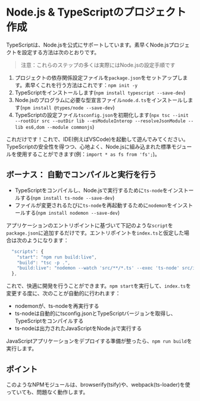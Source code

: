 # Node.js & TypeScriptのプロジェクト作成

TypeScriptは、Node.jsを公式にサポートしています。素早くNode.jsプロジェクトを設定する方法は次のとおりです。

> 注意：これらのステップの多くは実際にはNode.jsの設定手順です

1. プロジェクトの依存関係設定ファイルを`package.json`をセットアップします。素早くこれを行う方法はこれです：`npm init -y`
2. TypeScriptをインストールします\(`npm install typescript --save-dev`\)
3. Node.jsのプログラムに必要な型宣言ファイル`node.d.ts`をインストールします\(`npm install @types/node --save-dev`\)
4. TypeScriptの設定ファイル`tsconfig.json`を初期化します\(`npx tsc --init --rootDir src --outDir lib --esModuleInterop --resolveJsonModule --lib es6,dom --module commonjs`\)

これだけです！これで、IDE\(例えばVSCode\)を起動して遊んでみてください。TypeScriptの安全性を得つつ、心地よく、Node.jsに組み込まれた標準モジュールを使用することができます\(例：`import * as fs from 'fs';`\)。

## ボーナス： 自動でコンパイルと実行を行う

* TypeScriptをコンパイルし、Node.jsで実行するために`ts-node`をインストールする\(`npm install ts-node --save-dev`\)
* ファイルが変更されるたびに`ts-node`を再起動するために`nodemon`をインストールする\(`npm install nodemon --save-dev`\)

アプリケーションのエントリポイントに基づいて下記のような`script`を`package.json`に追加するだけです。エントリポイントを`index.ts`と仮定した場合は次のようになります：

```javascript
  "scripts": {
    "start": "npm run build:live",
    "build": "tsc -p .",
    "build:live": "nodemon --watch 'src/**/*.ts' --exec 'ts-node' src/index.ts"
  },
```

これで、快適に開発を行うことができます。`npm start`を実行して、`index.ts`を変更する度に、次のことが自動的に行われます：

* nodemonが、ts-nodeを再実行する
* ts-nodeは自動的にtsconfig.jsonとTypeScriptバージョンを取得し、TypeScriptをコンパイルする
* ts-nodeは出力されたJavaScriptをNode.jsで実行する

JavaScriptアプリケーションをデプロイする準備が整ったら、`npm run build`を実行します。

## ポイント

このようなNPMモジュールは、browserify\(tsify\)や、webpack\(ts-loader\)を使っていても、問題なく動作します。

